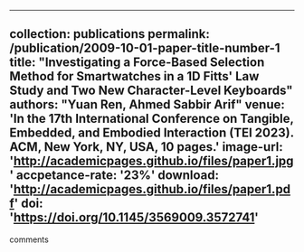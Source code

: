 <!-- ---
title: "Paper Title Number 1"
authors: "Yuan Ren, Ahmed Sabbir Arif"
collection: publications
permalink: /publication/2009-10-01-paper-title-number-1
excerpt: 'This paper is about the number 1. The number 2 is left for future work.'
date: 2009-10-01
venue: 'Journal 1'
paperurl: 'http://academicpages.github.io/files/paper1.pdf'
citation: 'Your Name, You. (2009). &quot;Paper Title Number 1.&quot; <i>Journal 1</i>. 1(1).'
---
This paper is about the number 1. The number 2 is left for future work.

[Download paper here](http://academicpages.github.io/files/paper1.pdf)

Recommended citation: Your Name, You. (2009). "Paper Title Number 1." <i>Journal 1</i>. 1(1). -->

---
collection: publications
permalink: /publication/2009-10-01-paper-title-number-1
title: "Investigating a Force-Based Selection Method for Smartwatches in a 1D Fitts' Law Study and Two New Character-Level Keyboards"
authors: "Yuan Ren, Ahmed Sabbir Arif"
venue: 'In the 17th International Conference on Tangible, Embedded, and Embodied Interaction (TEI 2023). ACM, New York, NY, USA, 10 pages.'
image-url: 'http://academicpages.github.io/files/paper1.jpg'
accpetance-rate: '23%'
download: 'http://academicpages.github.io/files/paper1.pdf'
doi: 'https://doi.org/10.1145/3569009.3572741'
---

comments
